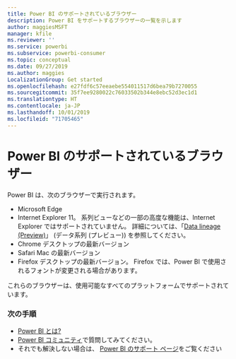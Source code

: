 ```yaml
---
title: Power BI のサポートされているブラウザー
description: Power BI をサポートするブラウザーの一覧を示します
author: maggiesMSFT
manager: kfile
ms.reviewer: ''
ms.service: powerbi
ms.subservice: powerbi-consumer
ms.topic: conceptual
ms.date: 09/27/2019
ms.author: maggies
LocalizationGroup: Get started
ms.openlocfilehash: e27fdf6c57eeaebe554011517d6bea79b7270055
ms.sourcegitcommit: 35f7ee9280022c76033502b344e8ebc52d3ec1d1
ms.translationtype: HT
ms.contentlocale: ja-JP
ms.lasthandoff: 10/01/2019
ms.locfileid: "71705465"
---
```

# <a name="supported-browsers-for-power-bi"></a>Power BI のサポートされているブラウザー
Power BI は、次のブラウザーで実行されます。

- Microsoft Edge
- Internet Explorer 11。 系列ビューなどの一部の高度な機能は、Internet Explorer ではサポートされていません。 詳細については、「[Data lineage (Preview)](service-data-lineage.md)」 (データ系列 (プレビュー)) を参照してください。
- Chrome デスクトップの最新バージョン
- Safari Mac の最新バージョン
- Firefox デスクトップの最新バージョン。 Firefox では、Power BI で使用されるフォントが変更される場合があります。 

これらのブラウザーは、使用可能なすべてのプラットフォームでサポートされています。

### <a name="next-steps"></a>次の手順
* [Power BI とは?](power-bi-overview.md)
* [Power BI コミュニティ](http://community.powerbi.com/)で質問してみてください。
* それでも解決しない場合は、 [Power BI のサポート ページ](https://powerbi.microsoft.com/support/)をご覧ください

